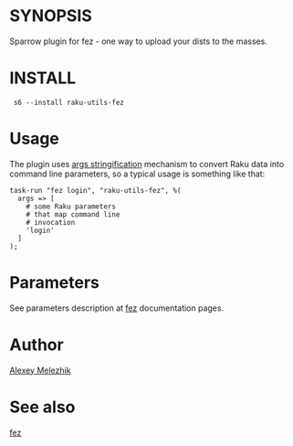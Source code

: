 # SYNOPSIS

Sparrow plugin for fez - one way to upload your dists to the masses.

# INSTALL

     s6 --install raku-utils-fez

# Usage

The plugin uses [args stringification](https://github.com/melezhik/Sparrow6/blob/master/documentation/development.md#args-stringification)
mechanism to convert Raku data into command line parameters, so a typical usage is something like that:

```
task-run "fez login", "raku-utils-fez", %(
  args => [
    # some Raku parameters
    # that map command line
    # invocation
    'login'
  ]
);
```

# Parameters

See parameters description at [fez](https://github.com/tony-o/raku-fez.git) documentation pages.

# Author

[Alexey Melezhik](mailto:melezhik@gmail.com)

# See also

[fez](https://github.com/tony-o/raku-fez.git)

